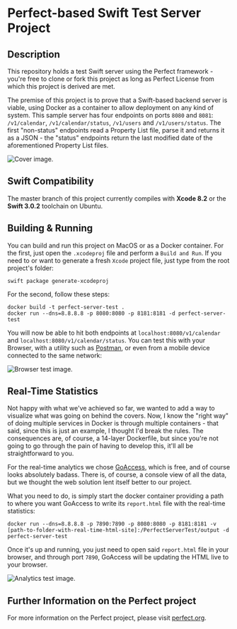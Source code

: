 
# Perfect-based Swift Test Server Project

## Description

This repository holds a test Swift server using the Perfect framework - you're free to clone or fork this project as long as Perfect License from which this project is derived are met.

The premise of this project is to prove that a Swift-based backend server is viable, using Docker as a container to allow deployment on any kind of system. This sample server has four endpoints on ports `8080` and `8081`: `/v1/calendar`, `/v1/calendar/status`, `/v1/users` and `/v1/users/status`. The first "non-status" endpoints read a Property List file, parse it and returns it as a JSON - the "status" endpoints return the last modified date of the aforementioned Property List files.

![Cover image.](https://github.com/the7thgoldrunner/perfect-server-test/blob/master/Postman.png)

## Swift Compatibility

The master branch of this project currently compiles with **Xcode 8.2** or the **Swift 3.0.2** toolchain on Ubuntu.

## Building & Running

You can build and run this project on MacOS or as a Docker container. For the first, just open the `.xcodeproj` file and perform a `Build and Run`. If you need to or want to generate a fresh `Xcode` project file, just type from the root project's folder:

```
swift package generate-xcodeproj
```

For the second, follow these steps:

```
docker build -t perfect-server-test .
docker run --dns=8.8.8.8 -p 8080:8080 -p 8181:8181 -d perfect-server-test
```

You will now be able to hit both endpoints at `localhost:8080/v1/calendar` and `localhost:8080/v1/calendar/status`. You can test this with your Browser, with a utility such as [Postman](https://www.getpostman.com/), or even from a mobile device connected to the same network:

![Browser test image.](https://github.com/the7thgoldrunner/perfect-server-test/blob/master/iPhone.png)

## Real-Time Statistics

Not happy with what we've achieved so far, we wanted to add a way to visualize what was going on behind the covers. Now, I know the "right way" of doing multiple services in Docker is through multiple containers - that said, since this is just an example, I thought I'd break the rules. The consequences are, of course, a 14-layer Dockerfile, but since you're not going to go through the pain of having to develop this, it'll all be straightforward to you.

For the real-time analytics we chose [GoAccess](http://goaccess.io/), which is free, and of course looks absolutely badass. There is, of course, a console view of all the data, but we thought the web solution lent itself better to our project.

What you need to do, is simply start the docker container providing a path to where you want GoAccess to write its `report.html` file with the real-time statistics:

```
docker run --dns=8.8.8.8 -p 7890:7890 -p 8080:8080 -p 8181:8181 -v [path-to-folder-with-real-time-html-site]:/PerfectServerTest/output -d perfect-server-test
```

Once it's up and running, you just need to open said `report.html` file in your browser, and through port `7890`, GoAccess will be updating the HTML live to your browser.

![Analytics test image.](https://github.com/the7thgoldrunner/perfect-server-test/blob/master/analytics.png)

## Further Information on the Perfect project
For more information on the Perfect project, please visit [perfect.org](http://perfect.org).
